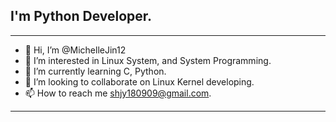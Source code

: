 ## I'm Python Developer.

---

- 👋 Hi, I’m @MichelleJin12
- 👀 I’m interested in Linux System, and System Programming.
- 🌱 I’m currently learning C, Python.
- 💞️ I’m looking to collaborate on Linux Kernel developing.
- 📫 How to reach me shjy180909@gmail.com.

---

<!---
MichelleJin12/MichelleJin12 is a ✨ special ✨ repository because its `README.md` (this file) appears on your GitHub profile.
You can click the Preview link to take a look at your changes.
--->
